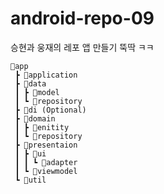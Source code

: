 # android-repo-09
승현과 웅재의 레포 앱 만들기 뚝딱 ㅋㅋ

```
📂app
 ┣ 📂application
 ┣ 📂data
 ┃ ┣ 📂model
 ┃ ┗ 📂repository
 ┣ 📂di (Optional)
 ┣ 📂domain
 ┃ ┣ 📂enitity
 ┃ ┗ 📂repository
 ┣ 📂presentaion
 ┃ ┣ 📂ui
 ┃ ┃ ┗ 📂adapter
 ┃ ┗ 📂viewmodel
 ┗ 📂util
```
